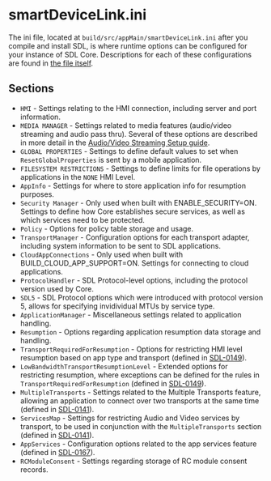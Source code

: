
# smartDeviceLink.ini
The ini file, located at `build/src/appMain/smartDeviceLink.ini` after you compile and install SDL, is where runtime options can be configured for your instance of SDL Core. Descriptions for each of these configurations are found in [the file itself](https://github.com/smartdevicelink/sdl_core/blob/master/src/appMain/smartDeviceLink.ini).

## Sections

* `HMI` - Settings relating to the HMI connection, including server and port information.
* `MEDIA MANAGER` - Settings related to media features (audio/video streaming and audio pass thru). Several of these options are described in more detail in the [Audio/Video Streaming Setup guide](https://smartdevicelink.com/en/guides/core/audio-and-video-streaming-setup/).
* `GLOBAL PROPERTIES` - Settings to define default values to set when `ResetGlobalProperties` is sent by a mobile application.
* `FILESYSTEM RESTRICTIONS` - Settings to define limits for file operations by applications in the `NONE` HMI Level.
* `AppInfo` - Settings for where to store application info for resumption purposes.
* `Security Manager` - Only used when built with ENABLE_SECURITY=ON. Settings to define how Core establishes secure services, as well as which services need to be protected.
* `Policy` - Options for policy table storage and usage.
* `TransportManager` - Configuration options for each transport adapter, including system information to be sent to SDL applications.
* `CloudAppConnections` - Only used when built with BUILD_CLOUD_APP_SUPPORT=ON. Settings for connecting to cloud applications.
* `ProtocolHandler` - SDL Protocol-level options, including the protocol version used by Core.
* `SDL5` - SDL Protocol options which were introduced with protocol version 5, allows for specifying invidividual MTUs by service type.
* `ApplicationManager` - Miscellaneous settings related to application handling.
* `Resumption` - Options regarding application resumption data storage and handling.
* `TransportRequiredForResumption` - Options for restricting HMI level resumption based on app type and transport (defined in [SDL-0149](https://github.com/smartdevicelink/sdl_evolution/blob/master/proposals/0149-mt-registration-limitation.md)).
* `LowBandwidthTransportResumptionLevel` - Extended options for restricting resumption, where exceptions can be defined for the rules in `TransportRequiredForResumption` (defined in [SDL-0149](https://github.com/smartdevicelink/sdl_evolution/blob/master/proposals/0149-mt-registration-limitation.md)).
* `MultipleTransports` - Settings related to the Multiple Transports feature, allowing an application to connect over two transports at the same time (defined in [SDL-0141](https://github.com/smartdevicelink/sdl_evolution/blob/master/proposals/0141-multiple-transports.md)).
* `ServicesMap` - Settings for restricting Audio and Video services by transport, to be used in conjunction with the `MultipleTransports` section (defined in [SDL-0141](https://github.com/smartdevicelink/sdl_evolution/blob/master/proposals/0141-multiple-transports.md)).
* `AppServices` - Configuration options related to the app services feature (defined in [SDL-0167](https://github.com/smartdevicelink/sdl_evolution/blob/master/proposals/0167-app-services.md)).
* `RCModuleConsent` - Settings regarding storage of RC module consent records.
